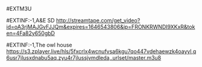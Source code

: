 #EXTM3U


#EXTINF:-1,A&E SD
http://streamtape.com/get_video?id=oA3rjMAJGvFJJQm&expires=1646543806&ip=FRONKRWNDI9XKxR&token=4Fa82y650gbD

#EXTINF:-1,The owl house
https://s3.zplayer.live/hls/5fxcrlx4wcnufvsa6kgu7qo447vdehaewzk4oayyl,q6usr7jlusxdnabu5aq,zyu4r7jlussjvmdleda,.urlset/master.m3u8

